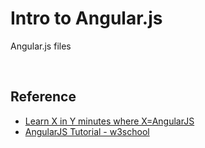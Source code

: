 # Intro to Angular.js

Angular.js files

<br />

## Reference

- [Learn X in Y minutes where X=AngularJS](https://learnxinyminutes.com/docs/angularjs/)
- [AngularJS Tutorial - w3school](https://www.w3schools.com/angular/default.asp)

